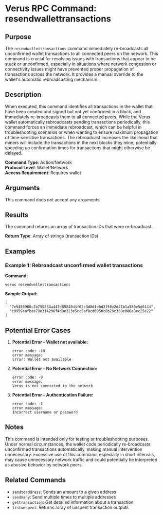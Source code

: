 # Verus RPC Command: resendwallettransactions

## Purpose
The `resendwallettransactions` command immediately re-broadcasts all unconfirmed wallet transactions to all connected peers on the network. This command is crucial for resolving issues with transactions that appear to be stuck or unconfirmed, especially in situations where network congestion or connectivity issues might have prevented proper propagation of transactions across the network. It provides a manual override to the wallet's automatic rebroadcasting mechanism.

## Description
When executed, this command identifies all transactions in the wallet that have been created and signed but not yet confirmed in a block, and immediately re-broadcasts them to all connected peers. While the Verus wallet automatically rebroadcasts pending transactions periodically, this command forces an immediate rebroadcast, which can be helpful in troubleshooting scenarios or when wanting to ensure maximum propagation of time-sensitive transactions. The rebroadcast increases the likelihood that miners will include the transactions in the next blocks they mine, potentially speeding up confirmation times for transactions that might otherwise be delayed.

**Command Type**: Action/Network  
**Protocol Level**: Wallet/Network  
**Access Requirement**: Requires wallet

## Arguments
This command does not accept any arguments.

## Results
The command returns an array of transaction IDs that were re-broadcast.

**Return Type**: Array of strings (transaction IDs)

## Examples

### Example 1: Rebroadcast unconfirmed wallet transactions

**Command:**
```
verus resendwallettransactions
```

**Sample Output:**
```
[
  "7e9450980c2b755234a447d85840d4f62c3d8d1e6d3f50e2d41b1a580e5d6144",
  "c9959aafbee78e314298f4d9e323e5cc5af8cd6950c8b26c368c086a8ec25e22"
]
```

## Potential Error Cases

1. **Potential Error - Wallet not available:**
   ```
   error code: -18
   error message:
   Error: Wallet not available
   ```

2. **Potential Error - No Network Connection:**
   ```
   error code: -9
   error message:
   Verus is not connected to the network
   ```

3. **Potential Error - Authentication Failure:**
   ```
   error code: -1
   error message:
   Incorrect username or password
   ```

## Notes
This command is intended only for testing or troubleshooting purposes. Under normal circumstances, the wallet code periodically re-broadcasts unconfirmed transactions automatically, making manual intervention unnecessary. Excessive use of this command, especially in short intervals, may cause unnecessary network traffic and could potentially be interpreted as abusive behavior by network peers.

## Related Commands
- `sendtoaddress`: Sends an amount to a given address
- `sendmany`: Send multiple times to multiple addresses
- `gettransaction`: Get detailed information about a transaction
- `listunspent`: Returns array of unspent transaction outputs